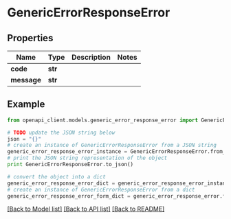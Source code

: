 # GenericErrorResponseError


## Properties
Name | Type | Description | Notes
------------ | ------------- | ------------- | -------------
**code** | **str** |  | 
**message** | **str** |  | 

## Example

```python
from openapi_client.models.generic_error_response_error import GenericErrorResponseError

# TODO update the JSON string below
json = "{}"
# create an instance of GenericErrorResponseError from a JSON string
generic_error_response_error_instance = GenericErrorResponseError.from_json(json)
# print the JSON string representation of the object
print GenericErrorResponseError.to_json()

# convert the object into a dict
generic_error_response_error_dict = generic_error_response_error_instance.to_dict()
# create an instance of GenericErrorResponseError from a dict
generic_error_response_error_form_dict = generic_error_response_error.from_dict(generic_error_response_error_dict)
```
[[Back to Model list]](../README.md#documentation-for-models) [[Back to API list]](../README.md#documentation-for-api-endpoints) [[Back to README]](../README.md)


